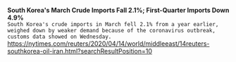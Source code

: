 **South Korea's March Crude Imports Fall 2.1%; First-Quarter Imports Down 4.9%**\
`South Korea's crude imports in March fell 2.1% from a year earlier, weighed down by weaker demand because of the coronavirus outbreak, customs data showed on Wednesday.`\
https://nytimes.com/reuters/2020/04/14/world/middleeast/14reuters-southkorea-oil-iran.html?searchResultPosition=10

